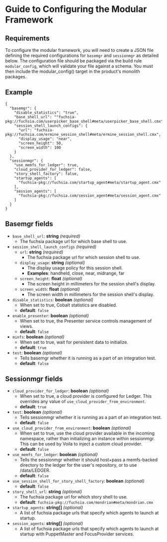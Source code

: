# Guide to Configuring the Modular Framework

## Requirements

To configure the modular framework, you will need to create a JSON file defining
the required configurations for `basemgr` and `sessionmgr` as detailed below.
The configuration file should be packaged via the build rule `modular_config`,
which will validate your file against a schema. You must then include the
modular_config() target in the product's monolith packages.

## Example
```
{
  "basemgr": {
    "disable_statistics": "true",
    "base_shell_url": ""fuchsia-pkg://fuchsia.com/userpicker_base_shell#meta/userpicker_base_shell.cmx"
    "session_shell_launch_configs": {
      "url": "fuchsia-pkg://fuchsia.com/ermine_session_shell#meta/ermine_session_shell.cmx",
      "display_usage": "near",
      "screen_height": 50,
      "screen_width": 100
    }
  },
  "sessionmgr": {
    "use_memfs_for_ledger": true,
    "cloud_provider_for_ledger": false,
    "story_shell_factory": false,
    "startup_agents": [
      "fuchsia-pkg://fuchsia.com/startup_agent#meta/startup_agent.cmx"
    ],
    "session_agents": [
      "fuchsia-pkg://fuchsia.com/session_agent#meta/session_agent.cmx"
    ]
  }
}
```

## Basemgr fields

* `base_shell_url`: **string** *(required)*
    - The fuchsia package url for which base shell to use.
* `session_shell_launch_configs` *(required)*
    - `url`: **string** *(required)*
        * The fuchsia package url for which session shell to use.
    - `display_usage`: **string** *(optional)*
        * The display usage policy for this session shell.
        * **Examples**: handheld, close, near, midrange, far
    - `screen_height`: **float** *(optional)*
        * The screen height in millimeters for the session shell's display.
    - `screen_width`: **float** *(optional)*
        * The screen width in millimeters for the session shell's display.
* `disable_statistics`: **boolean** *(optional)*
    - When set to true, Cobalt statistics are disabled.
    - **default**: `false`
* `enable_presenter`: **boolean** *(optional)*
    - When set to true, the Presenter service controls management of views.
    - **default**: `false`
* `minfs`: **boolean** *(optional)*
    - When set to true, wait for persistent data to initialize.
    - **default**: `true`
* `test`: **boolean** *(optional)*
    - Tells basemgr whether it is running as a part of an integration test.
    - **default**: `false`


## Sessionmgr fields

* `cloud_provider_for_ledger`: **boolean** *(optional)*
    - When set to true, a cloud provider is configured for Ledger. This overrides
      any value of `use_cloud_provider_from_environment`.
    - **default**: `true`
* `test`: **boolean** *(optional)*
    - Tells sessionmgr whether it is running as a part of an integration test.
    - **default**: `false`
* `use_cloud_provider_from_environment`: **boolean** *(optional)*
    - When set to true, use the cloud provider available in the incoming namespace,
      rather than initializing an instance within sessionmgr. This can be used
      by Voila to inject a custom cloud provider.
    - **default**: `false`
* `use_memfs_for_ledger`: **boolean** *(optional)*
    - Tells the sessionmgr whether it should host+pass a memfs-backed directory to
      the ledger for the user's repository, or to use /data/LEDGER.
    - **default**: `false`
* `use_session_shell_for_story_shell_factory`: **boolean** *(optional)*
    - **default**: `false`
* `story_shell_url`: **string** *(optional)*
    - The fuchsia package url for which story shell to use.
    - **default**: `fuchsia-pkg://fuchsia.com/mondrian#meta/mondrian.cmx`
* `startup_agents`: **string[]** *(optional)*
    - A list of fuchsia package urls that specify which agents to launch at
      startup.
* `session_agents`: **string[]** *(optional)*
    - A list of fuchsia package urls that specify which agents to launch at
      startup with PuppetMaster and FocusProvider services.
